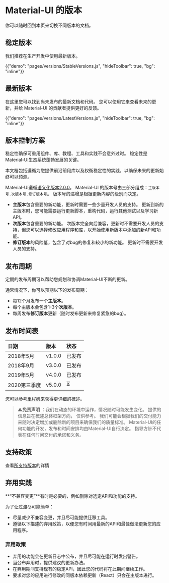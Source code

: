 # Material-UI 的版本

<p class="description">你可以随时回到本页来切换不同版本的文档。</p>

## 稳定版本

我们推荐在生产开发中使用最新版本。

{{"demo": "pages/versions/StableVersions.js", "hideToolbar": true, "bg": "inline"}}

## 最新版本

在这里您可以找到尚未发布的最新文档和代码。 您可以使用它来查看未来的更新，并给 Material-UI 的贡献者提供更好的反馈。

{{"demo": "pages/versions/LatestVersions.js", "hideToolbar": true, "bg": "inline"}}

## 版本控制方案

稳定性确保可重用组件、库、教程、工具和实践不会意外过时。 稳定性是Material-UI生态系统蓬勃发展的关键。

本文档包括遵循为您提供前沿前段库以及权衡稳定性的实践，以确保未来的更新始终可以预测。

Material-UI遵循[语义化版本2.0.0](https://semver.org/)。 Material-UI 的版本号由三部分组成：`主版本号.次版本号.修订版本号`。 版本号的递增是根据更新内容的级别而决定。

- **主版本**包含重要的新功能，更新时需要一些少量开发人员的支持。 更新到新的主版本时，您可能需要运行更新脚本，重构代码，运行其他测试以及学习新API。
- **次版本**包含重要的新功能。 次版本完全向后兼容，更新时不需要开发人员的支持，但您可以选择修改应用程序和库，以开始使用新版本中添加的新API和功能。
- **修订版本**的风险低，包含了对bug的修复和较小的新功能。 更新时不需要开发人员的支持。

## 发布周期

定期的发布周期可以帮助您规划和协调Material-UI不断的更新。

通常情况下，你可以预期以下的发布周期：

- 每12个月发布一个**主版本**。
- 每个主版本会包含1-3个**次版本**。
- 每周发布**修订版本**更新（随时发布更新来修复紧急的bug）。

## 发布时间表

| 日期       | 版本     | 状态  |
|:-------- |:------ |:--- |
| 2018年5月  | v1.0.0 | 已发布 |
| 2018年9月  | v3.0.0 | 已发布 |
| 2019年5月  | v4.0.0 | 已发布 |
| 2020第三季度 | v5.0.0 | ⏳   |


您可以参考[里程碑](https://github.com/mui-org/material-ui/milestones)来获得更详细的概述。

> ⚠️**免责声明** ：我们在动态的环境中运作，情况随时可能发生变化。 提供的信息旨在概述总体框架方向， 仅供参考。 我们可能会根据我们的交付能力来随时决定增加或删除新的项目来确保我们的质量标准。 Material-UI的任何功能的开发，发布和时间安排均由Material-UI自行决定。 指导方针不代表在任何时间交付的承诺和义务。

## 支持政策

查看[所支持版本](/getting-started/support/#supported-versions)的详情

## 弃用实践

**“不兼容变更”**有时是必要的，例如删除对选定API和功能的支持。

为了让过渡尽可能简单：

- 尽量减少不兼容变更，并且尽可能提供迁移工具。
- 遵循以下描述的弃用政策，以便您有时间用最新的API和最佳做法更新您的应用程序。

### 弃用政策

- 弃用的功能会在更新日志中公布，并且尽可能在运行时发出警告。
- 当公布弃用时，提供建议的更新办法。
- 在弃用期间支持现有的稳定API，因此您的代码将在此期间继续工作。
- 要求对您的应用进行修改的同版本依赖更新（React）只会在主版本进行。
